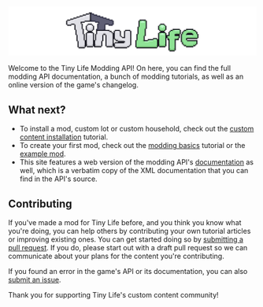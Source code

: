 ![The Tiny Life banner](media/banner.png)

Welcome to the Tiny Life Modding API! On here, you can find the full modding API documentation, a bunch of modding tutorials, as well as an online version of the game's changelog.

## What next?
- To install a mod, custom lot or custom household, check out the [custom content installation](~/articles/getting.md) tutorial.
- To create your first mod, check out the [modding basics](~/articles/mod_basics.md) tutorial or the [example mod](https://github.com/Ellpeck/TinyLifeExampleMod).
- This site features a web version of the modding API's [documentation](xref:TinyLife) as well, which is a verbatim copy of the XML documentation that you can find in the API's source.

## Contributing
If you've made a mod for Tiny Life before, and you think you know what you're doing, you can help others by contributing your own tutorial articles or improving existing ones. You can get started doing so by [submitting a pull request](https://github.com/Ellpeck/TinyLifeWeb/pulls). If you do, please start out with a draft pull request so we can communicate about your plans for the content you're contributing.

If you found an error in the game's API or its documentation, you can also [submit an issue](https://github.com/Ellpeck/TinyLifeWeb/issues).

Thank you for supporting Tiny Life's custom content community!
